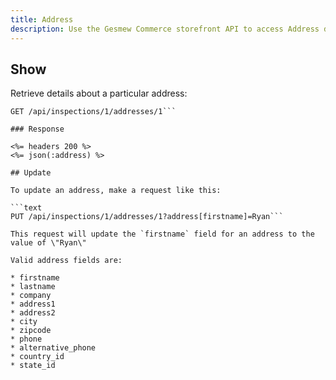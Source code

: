 ```yaml
---
title: Address
description: Use the Gesmew Commerce storefront API to access Address data.
---
```


## Show

Retrieve details about a particular address:

```text
GET /api/inspections/1/addresses/1```

### Response

<%= headers 200 %>
<%= json(:address) %>

## Update

To update an address, make a request like this:

```text
PUT /api/inspections/1/addresses/1?address[firstname]=Ryan```

This request will update the `firstname` field for an address to the value of \"Ryan\"

Valid address fields are:

* firstname
* lastname
* company
* address1
* address2
* city
* zipcode
* phone
* alternative_phone
* country_id
* state_id


